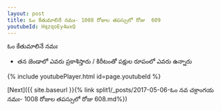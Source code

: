 ```yaml
---
layout: post
title: ఓం కేతుమాలినే నమః- 1008 రోజుల తపస్సులో రోజు  609
youtubeId: HqzqoEy4wxQ
---
```

 
 
 ఓం కేతుమాలినే నమః  
 
 -  తన జెండాలో ఎవరు ప్రకాశిస్తారు / కిరీటంతో పక్షుల రూపంలో ఎవరు ఉన్నారు 
 
  
 
  
 
 
 
 
 
 


{% include youtubePlayer.html id=page.youtubeId %}
 
[Next]({{ site.baseurl }}{% link  split1/_posts/2017-05-06-ఓం నవ చక్రాంగయ నమః- 1008 రోజుల తపస్సులో రోజు  608.md%})
 
